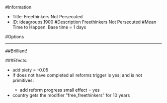 #Information
 - Title: Freethinkers Not Persecuted
 - ID: ideagroups.1900
#Description
Freethinkers Not Persecuted
#Mean Time to Happen:
Base time = 1 days

#Options

___
##Brilliant!

###Efects:<ul><li>add piety = -0.05</li><li>If does not have completed all reforms trigger is yes; and  is not primitives:</li><ul><li>add reform progress small effect = yes</li></ul><li>country gets the modifier "free_freethinkers" for 10 years</li></ul>
